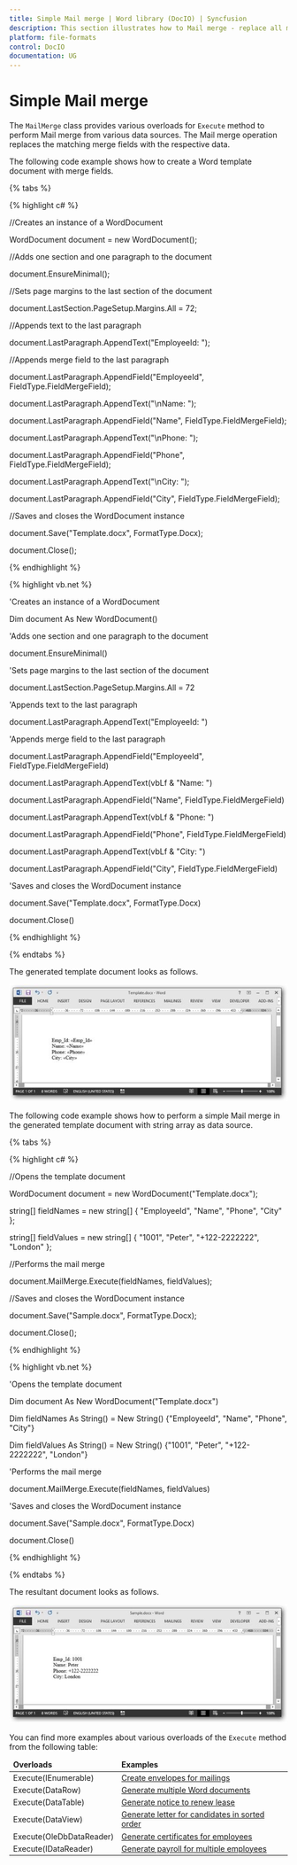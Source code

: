 ```yaml
---
title: Simple Mail merge | Word library (DocIO) | Syncfusion
description: This section illustrates how to Mail merge - replace all merge fields in a document with data, by repeating whole document for each record in data source.
platform: file-formats
control: DocIO
documentation: UG
---
```


# Simple Mail merge

The `MailMerge` class provides various overloads for `Execute` method to perform Mail merge from various data sources. The Mail merge operation replaces the matching merge fields with the respective data.

The following code example shows how to create a Word template document with merge fields.

{% tabs %}  

{% highlight c# %}

//Creates an instance of a WordDocument
 
WordDocument document = new WordDocument();

//Adds one section and one paragraph to the document

document.EnsureMinimal();

//Sets page margins to the last section of the document

document.LastSection.PageSetup.Margins.All = 72;

//Appends text to the last paragraph

document.LastParagraph.AppendText("EmployeeId: ");

//Appends merge field to the last paragraph

document.LastParagraph.AppendField("EmployeeId", FieldType.FieldMergeField);

document.LastParagraph.AppendText("\nName: ");

document.LastParagraph.AppendField("Name", FieldType.FieldMergeField);

document.LastParagraph.AppendText("\nPhone: ");

document.LastParagraph.AppendField("Phone", FieldType.FieldMergeField);

document.LastParagraph.AppendText("\nCity: ");

document.LastParagraph.AppendField("City", FieldType.FieldMergeField);

//Saves and closes the WordDocument instance

document.Save("Template.docx", FormatType.Docx);

document.Close();

{% endhighlight %}

{% highlight vb.net %}

'Creates an instance of a WordDocument 

Dim document As New WordDocument()

'Adds one section and one paragraph to the document

document.EnsureMinimal()

'Sets page margins to the last section of the document

document.LastSection.PageSetup.Margins.All = 72

'Appends text to the last paragraph

document.LastParagraph.AppendText("EmployeeId: ")

'Appends merge field to the last paragraph

document.LastParagraph.AppendField("EmployeeId", FieldType.FieldMergeField)

document.LastParagraph.AppendText(vbLf & "Name: ")

document.LastParagraph.AppendField("Name", FieldType.FieldMergeField)

document.LastParagraph.AppendText(vbLf & "Phone: ")

document.LastParagraph.AppendField("Phone", FieldType.FieldMergeField)

document.LastParagraph.AppendText(vbLf & "City: ")

document.LastParagraph.AppendField("City", FieldType.FieldMergeField)

'Saves and closes the WordDocument instance

document.Save("Template.docx", FormatType.Docx)

document.Close()

{% endhighlight %}

{% endtabs %}

The generated template document looks as follows.

![Template document](MailMerge_images/MailMerge_img2.jpeg)

The following code example shows how to perform a simple Mail merge in the generated template document with string array as data source.

{% tabs %}  

{% highlight c# %}

//Opens the template document

WordDocument document = new WordDocument("Template.docx");

string[] fieldNames = new string[] { "EmployeeId", "Name", "Phone", "City" };

string[] fieldValues = new string[] { "1001", "Peter", "+122-2222222", "London" };

//Performs the mail merge

document.MailMerge.Execute(fieldNames, fieldValues);

//Saves and closes the WordDocument instance

document.Save("Sample.docx", FormatType.Docx);

document.Close();

{% endhighlight %}

{% highlight vb.net %}

'Opens the template document

Dim document As New WordDocument("Template.docx")

Dim fieldNames As String() = New String() {"EmployeeId", "Name", "Phone", "City"}

Dim fieldValues As String() = New String() {"1001", "Peter", "+122-2222222", "London"}

'Performs the mail merge

document.MailMerge.Execute(fieldNames, fieldValues)

'Saves and closes the WordDocument instance

document.Save("Sample.docx", FormatType.Docx)

document.Close()

{% endhighlight %}

{% endtabs %}

The resultant document looks as follows.

![Resultant document](MailMerge_images/MailMerge_img3.jpeg)

You can find more examples about various overloads of the `Execute` method from the following table:

<table>
<thead>
<tr>
<td><b>Overloads</b></td>
<td><b>Examples</b></td>
</tr>
</thead>
<tr>
<td>Execute(IEnumerable)</td>
<td>
<a href="http://www.syncfusion.com/downloads/support/directtrac/general/ze/MAAA1B~11635160515.zip">Create envelopes for mailings</a>
</td>
</tr>
<tr>
<td>Execute(DataRow)</td>
<td>
<a href="http://www.syncfusion.com/downloads/support/directtrac/general/ze/MAAA1B~11635160515.zip">Generate multiple Word documents</a>
</td>
</tr>
<tr>
<td>Execute(DataTable)</td>
<td>
<a href="http://www.syncfusion.com/downloads/support/directtrac/general/ze/MAAA1B~11635160515.zip">Generate notice to renew lease</a>
</td>
</tr>
<tr>
<td>Execute(DataView)</td>
<td>
<a href="http://www.syncfusion.com/downloads/support/directtrac/general/ze/MAAA1B~11635160515.zip">Generate letter for candidates in sorted order</a>
</td>
</tr>
<tr>
<td>Execute(OleDbDataReader)</td>
<td>
<a href="http://www.syncfusion.com/downloads/support/directtrac/general/ze/MAAA1B~11635160515.zip">Generate certificates for employees</a>
</td>
</tr>
<tr>
<td>Execute(IDataReader)</td>
<td>
<a href="http://www.syncfusion.com/downloads/support/directtrac/general/ze/MAAA1B~11635160515.zip">Generate payroll for multiple employees</a>
</td>
</tr>
</table>